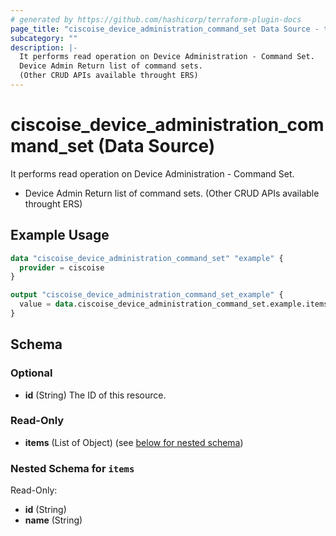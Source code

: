 ```yaml
---
# generated by https://github.com/hashicorp/terraform-plugin-docs
page_title: "ciscoise_device_administration_command_set Data Source - terraform-provider-ciscoise"
subcategory: ""
description: |-
  It performs read operation on Device Administration - Command Set.
  Device Admin Return list of command sets.
  (Other CRUD APIs available throught ERS)
---
```


# ciscoise_device_administration_command_set (Data Source)

It performs read operation on Device Administration - Command Set.

- Device Admin Return list of command sets.
 (Other CRUD APIs available throught ERS)

## Example Usage

```terraform
data "ciscoise_device_administration_command_set" "example" {
  provider = ciscoise
}

output "ciscoise_device_administration_command_set_example" {
  value = data.ciscoise_device_administration_command_set.example.items
}
```

<!-- schema generated by tfplugindocs -->
## Schema

### Optional

- **id** (String) The ID of this resource.

### Read-Only

- **items** (List of Object) (see [below for nested schema](#nestedatt--items))

<a id="nestedatt--items"></a>
### Nested Schema for `items`

Read-Only:

- **id** (String)
- **name** (String)


